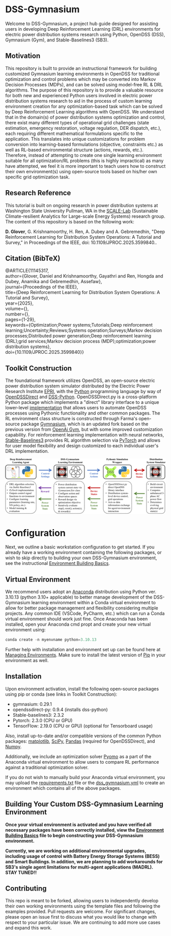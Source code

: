 # DSS-Gymnasium
Welcome to DSS-Gymnasium, a project hub guide designed for assisting users in developing Deep Reinforcement Learning (DRL) environments for electric power distribution systems research using Python, OpenDSS (DSS), Gymnasium (Gym), and Stable-Baselines3 (SB3).

## Motivation
This repository is built to provide an instructional framework for building customized Gymnasium learning environments in OpenDSS for traditional optimization and control problems which may be converted 
into Markov Decision Processes (MDPs), and can be solved using model-free RL & DRL algorithms. 
The purpose of this repository is to provide a valuable resource for both new and experienced Python users involved in electric power distribution systems research to aid in the process of custom learning environment creation for any optimization-based task which can be solved by Deep Reinforcement Learning algorithms with OpenDSS.
We understand that in the domain(s) of power distribution systems optimization and control, there exist many different types of operational grid challenges (state estimation, emergency restoration, voltage regulation, DER dispatch, etc.), each requiring different mathematical formulations specific to the application.  This translates into unique customizations for problem conversion into learning-based formulations (objective, constraints etc.) as well as RL-based environmental structure (actions, rewards, etc.).  Therefore, instead of attempting to create one single learning environment suitable for all optimization/RL problems (this is highly impractical) as many have attempted, we feel it is more important to teach users how to construct their own environment(s) using open-source tools based on his/her own specific grid optimization task.  

## Research Reference
This tutorial is built on ongoing research in power distribution systems at Washington State University Pullman, WA in the [SCALE-Lab](https://anamika-dubey.github.io/) (Sustainable Climate-resilient Analytics for Large-scale Energy Systems) research group. The content of this repository is based on the following work:

<b>D. Glover</b>, G. Krishnamoorthy, H. Ren, A. Dubey and A. Gebremedhin, "Deep Reinforcement Learning for Distribution System Operations: A Tutorial and Survey," in Proceedings of the IEEE, doi: 10.1109/JPROC.2025.3599840..

## Citation (BibTeX)
@ARTICLE{11145317, <br>
  author={Glover, Daniel and Krishnamoorthy, Gayathri and Ren, Hongda and Dubey, Anamika and Gebremedhin, Assefaw},  
  journal={Proceedings of the IEEE},   
  title={Deep Reinforcement Learning for Distribution System Operations: A Tutorial and Survey},   
  year={2025},  
  volume={},  
  number={},  
  pages={1-29},  
  keywords={Optimization;Power systems;Tutorials;Deep reinforcement learning;Uncertainty;Reviews;Systems operation;Surveys;Markov decision processes;Distributed power generation;Deep reinforcement learning (DRL);grid services;Markov decision process (MDP);optimization;power distribution systems},  
  doi={10.1109/JPROC.2025.3599840}}  

  
## Toolkit Construction
The foundational framework utilizes OpenDSS, an open-source electric power distribution system simulator distributed by the Electric Power Research Institute [EPRI](https://sourceforge.net/p/electricdss/),
with the [Python](https://www.python.org/) programming language by way of [OpenDSSDirect](https://dss-extensions.org/OpenDSSDirect.py/#) and [DSS-Python](https://dss-extensions.org/DSS-Python/). OpenDSSDirect.py is a cross-platform Python package which
implements a "direct" library interface to a unique lower-level [implementation](https://github.com/dss-extensions/dss_capi) that allows users to automate OpenDSS processes using Pythonic functionality and other common packages.
The RL environment class structure is constructed through Farma's open-source package [Gymnasium](https://gymnasium.farama.org/), which is an updated fork based on the previous version from [OpenAi Gym](https://www.gymlibrary.dev/index.html), but with some improved customization capability.  For reinforcement learning implementation with neural networks, [Stable-Baselines3](https://stable-baselines3.readthedocs.io/en/master/) provides RL algorithm selection via [PyTorch](https://pytorch.org/) and allows for user model flexibility and design customized to each individual user's DRL implementation.



![DSS-Gymnasium-Map](dss_gymnasium.png "DSS-Gymnasium Framework")


# Configuration
Next, we outline a basic workstation configuration to get started.  If you already have a working environment containing the following packages, or wish to skip directly to building your own DSS-Gymnasium environment, see the instructional [Environment Building Basics](./Environment_Building_Basics.md).

## Virtual Environment
We recommend users adopt an [Anaconda](https://www.anaconda.com/docs/getting-started/getting-started) distribution using Python ver. 3.10.13 (python 3.10+ applicable) to better manage development of the DSS-Gymnasium learning environment within a Conda virtual environment to allow for better package management and flexibility considering multiple projects.  Any common IDE (VSCode, PyCharm, etc.) which can run a Conda virtual environment should work just fine. 
Once Anaconda has been installed, open your Anaconda cmd propt and create your new virtual environment using:

```python
conda create -n myenvname python=3.10.13
```

Further help with installation and environment set up can be found here at [Managing Environments](https://docs.conda.io/projects/conda/en/stable/user-guide/tasks/manage-environments.html).  Make sure to install the latest version of [Pip](https://pypi.org/project/pip/) in your environment as well.  

## Installation
Upon environment activation, install the following open-source packages using pip or conda (see links in Toolkit Construction):
* gymnasium: 0.29.1
* opendssdirect-py: 0.9.4 (installs dss-python)
* Stable-baselines3: 2.3.2
* Pytorch: 2.3.0 (CPU or GPU) 
* TensorFlow: 2.19.0 (CPU or GPU) (optional for Tensorboard usage)

Also, install up-to-date and/or compatible versions of the common Python packages: [matplotlib](https://matplotlib.org/stable/install/index.html), [SciPy](https://scipy.org/install/), [Pandas](https://pandas.pydata.org/docs/getting_started/install.html) (required for OpenDSSDirect), and [Numpy](https://numpy.org/install/).  

Additionally, we include an optimization solver [Pyomo](https://www.pyomo.org/) as a part of the Anaconda virtual environment to allow users to compare RL performance against a traditional optimization solver. 

If you do not wish to manually build your Anaconda virtual environment, you may upload the [requirements.txt](https://github.com/dgloves/DSS_Gymnasium/blob/main/requirements.txt) file or the [dss_gymnasium.yml](https://github.com/dgloves/DSS_Gymnasium/blob/main/dss_gymnasium.yml) to create an environment which contains all of the above packages. 

## Building Your Custom DSS-Gymnasium Learning Environment
**Once your virtual environment is activated and you have verified all necessary packages have been correctly installed, view the [Environment Building Basics](./Environment_Building_Basics.md) file to begin constructing your DSS-Gymnasium environment.**

**Currently, we are working on additional environmental upgrades, including usage of control with Battery Energy Storage Systems (BESS) and Smart Buildings.  In addition, we are planning to add workarounds for SB3's single agent limitations for multi-agent applications (MADRL).  STAY TUNED!!**

## Contributing
This repo is meant to be forked, allowing users to independently develop their own working environments using the template files and following the examples provided.  Pull requests are welcome.  For significant changes, please open an issue first to discuss what you would like to change with respect to your particular issue.  We are continuing to add more use cases and expand this work.
